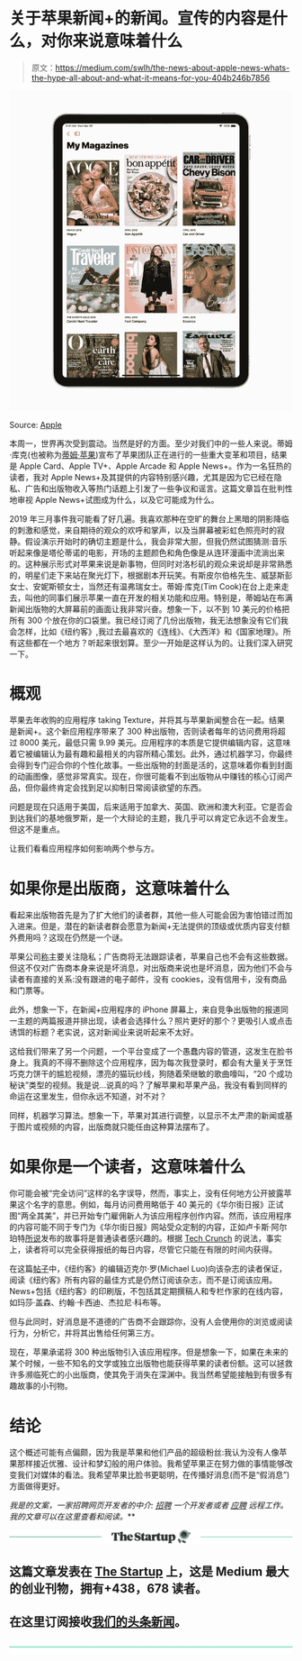 # 关于苹果新闻+的新闻。宣传的内容是什么，对你来说意味着什么

> 原文：<https://medium.com/swlh/the-news-about-apple-news-whats-the-hype-all-about-and-what-it-means-for-you-404b246b7856>

![](img/082a126aeba3b5377885676b9644b3bc.png)

Source: [Apple](https://www.apple.com/newsroom/2019/03/apple-launches-apple-news-plus-an-immersive-magazine-and-news-reading-experience/)

本周一，世界再次受到震动。当然是好的方面。至少对我们中的一些人来说。蒂姆·库克(也被称为[蒂姆·苹果](https://www.youtube.com/watch?v=XHVxm12NbrY))宣布了苹果团队正在进行的一些重大变革和项目，结果是 Apple Card、Apple TV+、Apple Arcade 和 Apple News+。作为一名狂热的读者，我对 Apple News+及其提供的内容特别感兴趣，尤其是因为它已经在隐私、广告和出版物收入等热门话题上引发了一些争议和谣言。这篇文章旨在批判性地审视 Apple News+试图成为什么，以及它可能成为什么。

2019 年三月事件我可能看了好几遍。我喜欢那种在空旷的舞台上黑暗的阴影降临的刺激和感觉，来自期待的观众的欢呼和掌声，以及当屏幕被彩虹色照亮时的寂静。假设演示开始时的确切主题是什么，我会非常大胆，但我仍然试图猜测:音乐听起来像是塔伦蒂诺的电影，开场的主题颜色和角色像是从连环漫画中流淌出来的。这种展示形式对苹果来说是新事物，但同时对洛杉矶的观众来说却是非常熟悉的，明星们走下来站在聚光灯下，根据剧本开玩笑。有斯皮尔伯格先生、威瑟斯彭女士、安妮斯顿女士，当然还有温弗瑞女士。蒂姆·库克(Tim Cook)在台上走来走去，叫他的同事们展示苹果一直在开发的相关功能和应用。特别是，蒂姆站在布满新闻出版物的大屏幕前的画面让我非常兴奋。想象一下，以不到 10 美元的价格把所有 300 个放在你的口袋里。我已经订阅了几份出版物，我无法想象没有它们我会怎样，比如《纽约客》,我过去最喜欢的《连线》、《大西洋》和《国家地理》。所有这些都在一个地方？听起来很划算。至少一开始是这样认为的。让我们深入研究一下。

# 概观

苹果去年收购的应用程序 taking Texture，并将其与苹果新闻整合在一起。结果是新闻+。这个新应用程序带来了 300 种出版物，否则读者每年的访问费用将超过 8000 美元，最低只需 9.99 美元。应用程序的本质是它提供编辑内容，这意味着它被编辑认为最有趣和最相关的内容所精心策划。此外，通过机器学习，你最终会得到专门迎合你的个性化故事。一些出版物的封面是活的，这意味着你看到封面的动画图像，感觉非常真实。现在，你很可能看不到出版物从中赚钱的核心订阅产品，但你最终肯定会找到足以抑制日常阅读欲望的东西。

问题是现在只适用于美国，后来适用于加拿大、英国、欧洲和澳大利亚。它是否会到达我们的基地俄罗斯，是一个大辩论的主题，我几乎可以肯定它永远不会发生。但这不是重点。

让我们看看应用程序如何影响两个参与方。

# 如果你是出版商，这意味着什么

看起来出版物首先是为了扩大他们的读者群，其他一些人可能会因为害怕错过而加入进来。但是，潜在的新读者群会愿意为新闻+无法提供的顶级或优质内容支付额外费用吗？这现在仍然是一个谜。

苹果公司[称](https://www.youtube.com/watch?v=TZmBoMZFC8g&t=1415s)主要关注隐私；广告商将无法跟踪读者，苹果自己也不会有这些数据。但这不仅对广告商本身来说是坏消息，对出版商来说也是坏消息，因为他们不会与读者有直接的关系:没有跟进的电子邮件，没有 cookies，没有信用卡，没有商品和门票等。

此外，想象一下，在新闻+应用程序的 iPhone 屏幕上，来自竞争出版物的报道同一主题的两篇报道并排出现，读者会选择什么？照片更好的那个？更吸引人或点击诱饵的标题？老实说，这对新闻业来说听起来不太好。

这给我们带来了另一个问题，一个平台变成了一个愚蠢内容的管道，这发生在脸书身上。我真的不得不删除这个应用程序，因为每次我登录时，都会有大量关于烹饪巧克力饼干的尴尬视频，漂亮的猫玩纱线，狗随着荣继敏的歌曲嚎叫，“20 个成功秘诀”类型的视频。我是说…说真的吗？了解苹果和苹果产品，我没有看到同样的命运在这里发生，但你永远不知道，对不对？

同样，机器学习算法。想象一下，苹果对其进行调整，以显示不太严肃的新闻或基于图片或视频的内容，出版商就只能任由这种算法摆布了。

# 如果你是一个读者，这意味着什么

你可能会被“完全访问”这样的名字误导，然而，事实上，没有任何地方公开披露苹果这个名字的意思。例如，每月访问费用略低于 40 美元的《华尔街日报》正试图“两全其美”，并已开始专门雇佣新人为该应用程序创作内容。然而，该应用程序的内容可能不同于专门为《华尔街日报》网站受众定制的内容，正如卢卡斯·阿尔珀特[所说](https://www.wsj.com/articles/wall-street-journals-partnership-with-apple-marks-shift-in-strategy-11553556819)发布的故事将是普通读者感兴趣的。根据 [Tech Crunch](https://techcrunch.com/2019/03/26/apple-news-is-a-great-deal-but-what-does-full-access-really-mean/) 的说法，事实上，读者将可以完全获得报纸的每日内容，尽管它只能在有限的时间内获得。

在这篇[帖子](https://twitter.com/michaelluo/status/1110552622975631360)中，《纽约客》的编辑迈克尔·罗(Michael Luo)向该杂志的读者保证，阅读《纽约客》所有内容的最佳方式是仍然订阅该杂志，而不是订阅该应用。News+包括《纽约客》的印刷版，不包括其定期撰稿人和专栏作家的在线内容，如玛莎·盖森、约翰·卡西迪、杰拉尼·科布等。

但与此同时，好消息是不道德的广告商不会跟踪你，没有人会使用你的浏览或阅读行为，分析它，并将其出售给任何第三方。

现在，苹果承诺将 300 种出版物引入该应用程序。但是想象一下，如果在未来的某个时候，一些不知名的文学或独立出版物也能获得苹果的读者份额。这可以拯救许多濒临死亡的小出版商，使其免于消失在深渊中。我当然希望能接触到有很多有趣故事的小刊物。

# 结论

这个概述可能有点偏颇，因为我是苹果和他们产品的超级粉丝:我认为没有人像苹果那样接近优雅、设计和梦幻般的用户体验。我希望苹果正在努力做的事情能够改变我们对媒体的看法。我希望苹果比脸书更聪明，在传播好消息(而不是“假消息”)方面做得更好。

*我是*[](http://soshace.com)**的文案，一家招聘网页开发者的中介:* [*招聘*](https://soshace.com/for-clients) *一个开发者或者* [*应聘*](https://soshace.com/for-developers) *远程工作。我的文章可以在这里查看和阅读*[](https://blog.soshace.com/en/author/vorontsova_mi/)**。***

**[![](img/308a8d84fb9b2fab43d66c117fcc4bb4.png)](https://medium.com/swlh)**

## **这篇文章发表在 [The Startup](https://medium.com/swlh) 上，这是 Medium 最大的创业刊物，拥有+438，678 读者。**

## **在这里订阅接收[我们的头条新闻](https://growthsupply.com/the-startup-newsletter/)。**

**[![](img/b0164736ea17a63403e660de5dedf91a.png)](https://medium.com/swlh)**